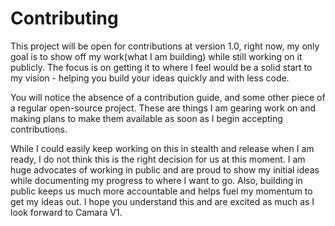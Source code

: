 # Contributing

This project will be open for contributions at version 1.0, right now, my only goal is to show off my work(what I am building) while still working on it publicly. The focus is on getting it to where I feel would be a solid start to my vision - helping you build your ideas quickly and with less code.

You will notice the absence of a contribution guide, and some other piece of a regular open-source project. These are things I am gearing work on and making plans to make them available as soon as I begin accepting contributions.

While I could easily keep working on this in stealth and release when I am ready, I do not think this is the right decision for us at this moment. I am huge advocates of working in public and are proud to show my initial ideas while documenting my progress to where I want to go.
Also, building in public keeps us much more accountable and helps fuel my momentum to get my ideas out. I hope you understand this and are excited as much as I look forward to Camara V1.
